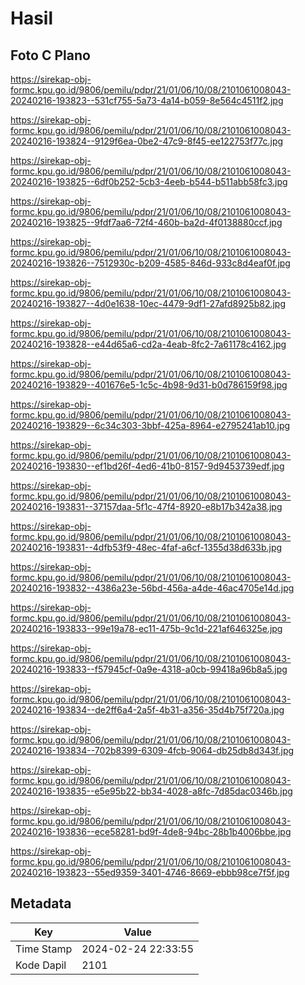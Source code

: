 # Hasil

## Foto C Plano

https://sirekap-obj-formc.kpu.go.id/9806/pemilu/pdpr/21/01/06/10/08/2101061008043-20240216-193823--531cf755-5a73-4a14-b059-8e564c4511f2.jpg

https://sirekap-obj-formc.kpu.go.id/9806/pemilu/pdpr/21/01/06/10/08/2101061008043-20240216-193824--9129f6ea-0be2-47c9-8f45-ee122753f77c.jpg

https://sirekap-obj-formc.kpu.go.id/9806/pemilu/pdpr/21/01/06/10/08/2101061008043-20240216-193825--6df0b252-5cb3-4eeb-b544-b511abb58fc3.jpg

https://sirekap-obj-formc.kpu.go.id/9806/pemilu/pdpr/21/01/06/10/08/2101061008043-20240216-193825--9fdf7aa6-72f4-460b-ba2d-4f0138880ccf.jpg

https://sirekap-obj-formc.kpu.go.id/9806/pemilu/pdpr/21/01/06/10/08/2101061008043-20240216-193826--7512930c-b209-4585-846d-933c8d4eaf0f.jpg

https://sirekap-obj-formc.kpu.go.id/9806/pemilu/pdpr/21/01/06/10/08/2101061008043-20240216-193827--4d0e1638-10ec-4479-9df1-27afd8925b82.jpg

https://sirekap-obj-formc.kpu.go.id/9806/pemilu/pdpr/21/01/06/10/08/2101061008043-20240216-193828--e44d65a6-cd2a-4eab-8fc2-7a61178c4162.jpg

https://sirekap-obj-formc.kpu.go.id/9806/pemilu/pdpr/21/01/06/10/08/2101061008043-20240216-193829--401676e5-1c5c-4b98-9d31-b0d786159f98.jpg

https://sirekap-obj-formc.kpu.go.id/9806/pemilu/pdpr/21/01/06/10/08/2101061008043-20240216-193829--6c34c303-3bbf-425a-8964-e2795241ab10.jpg

https://sirekap-obj-formc.kpu.go.id/9806/pemilu/pdpr/21/01/06/10/08/2101061008043-20240216-193830--ef1bd26f-4ed6-41b0-8157-9d9453739edf.jpg

https://sirekap-obj-formc.kpu.go.id/9806/pemilu/pdpr/21/01/06/10/08/2101061008043-20240216-193831--37157daa-5f1c-47f4-8920-e8b17b342a38.jpg

https://sirekap-obj-formc.kpu.go.id/9806/pemilu/pdpr/21/01/06/10/08/2101061008043-20240216-193831--4dfb53f9-48ec-4faf-a6cf-1355d38d633b.jpg

https://sirekap-obj-formc.kpu.go.id/9806/pemilu/pdpr/21/01/06/10/08/2101061008043-20240216-193832--4386a23e-56bd-456a-a4de-46ac4705e14d.jpg

https://sirekap-obj-formc.kpu.go.id/9806/pemilu/pdpr/21/01/06/10/08/2101061008043-20240216-193833--99e19a78-ec11-475b-9c1d-221af646325e.jpg

https://sirekap-obj-formc.kpu.go.id/9806/pemilu/pdpr/21/01/06/10/08/2101061008043-20240216-193833--f57945cf-0a9e-4318-a0cb-99418a96b8a5.jpg

https://sirekap-obj-formc.kpu.go.id/9806/pemilu/pdpr/21/01/06/10/08/2101061008043-20240216-193834--de2ff6a4-2a5f-4b31-a356-35d4b75f720a.jpg

https://sirekap-obj-formc.kpu.go.id/9806/pemilu/pdpr/21/01/06/10/08/2101061008043-20240216-193834--702b8399-6309-4fcb-9064-db25db8d343f.jpg

https://sirekap-obj-formc.kpu.go.id/9806/pemilu/pdpr/21/01/06/10/08/2101061008043-20240216-193835--e5e95b22-bb34-4028-a8fc-7d85dac0346b.jpg

https://sirekap-obj-formc.kpu.go.id/9806/pemilu/pdpr/21/01/06/10/08/2101061008043-20240216-193836--ece58281-bd9f-4de8-94bc-28b1b4006bbe.jpg

https://sirekap-obj-formc.kpu.go.id/9806/pemilu/pdpr/21/01/06/10/08/2101061008043-20240216-193823--55ed9359-3401-4746-8669-ebbb98ce7f5f.jpg


## Metadata

| Key        | Value               |
| ---------- | ------------------- |
| Time Stamp | 2024-02-24 22:33:55 |
| Kode Dapil | 2101                |



